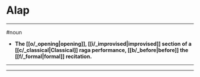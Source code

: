 # Alap
---
#noun
- **The [[o/_opening|opening]], [[i/_improvised|improvised]] section of a [[c/_classical|Classical]] raga performance, [[b/_before|before]] the [[f/_formal|formal]] recitation.**
---
---
